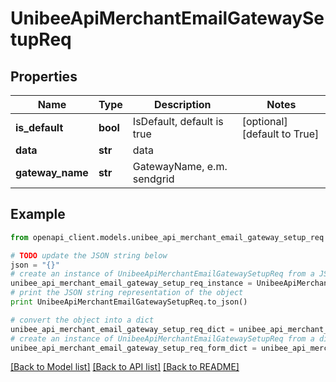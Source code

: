 # UnibeeApiMerchantEmailGatewaySetupReq


## Properties

Name | Type | Description | Notes
------------ | ------------- | ------------- | -------------
**is_default** | **bool** | IsDefault, default is true | [optional] [default to True]
**data** | **str** | data | 
**gateway_name** | **str** | GatewayName, e.m. sendgrid | 

## Example

```python
from openapi_client.models.unibee_api_merchant_email_gateway_setup_req import UnibeeApiMerchantEmailGatewaySetupReq

# TODO update the JSON string below
json = "{}"
# create an instance of UnibeeApiMerchantEmailGatewaySetupReq from a JSON string
unibee_api_merchant_email_gateway_setup_req_instance = UnibeeApiMerchantEmailGatewaySetupReq.from_json(json)
# print the JSON string representation of the object
print UnibeeApiMerchantEmailGatewaySetupReq.to_json()

# convert the object into a dict
unibee_api_merchant_email_gateway_setup_req_dict = unibee_api_merchant_email_gateway_setup_req_instance.to_dict()
# create an instance of UnibeeApiMerchantEmailGatewaySetupReq from a dict
unibee_api_merchant_email_gateway_setup_req_form_dict = unibee_api_merchant_email_gateway_setup_req.from_dict(unibee_api_merchant_email_gateway_setup_req_dict)
```
[[Back to Model list]](../README.md#documentation-for-models) [[Back to API list]](../README.md#documentation-for-api-endpoints) [[Back to README]](../README.md)


